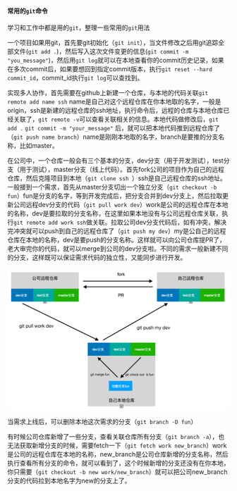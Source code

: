 
#### 常用的`git`命令

学习和工作中都是用的`git`，整理一些常用的`git`用法

一个项目如果用git，首先要git初始化（`git init`），当文件修改之后用git追踪全部文件(`git add .`)，然后写入这次文件变更的信息(`git commit -m "you_message"`)，然后用`git log`就可以在本地查看你的commit历史记录，如果在多次commit后，如果要想回到指定commit版本，执行`git reset --hard commit_id`，commit_id执行`git log`可以查找到。

实现多人协作，首先需要在github上新建一个仓库，与本地的代码关联`git remote add name ssh` name是自己对这个远程仓库在你本地取的名字，一般是origin，ssh是新建的远程仓库的ssh地址，执行命令后，远程的仓库与本地仓库已经关联了，`git remote -v`可以查看关联相关的信息。本地代码做修改后，`git add .` `git commit -m "your_message"` 后，就可以把本地代码推到远程仓库了（`git push name branch`）name是刚刚本地取的名字，branch是要推的分支名称，比如master。

在公司中，一个仓库一般会有三个基本的分支，dev分支（用于开发测试），test分支（用于测试），master分支（线上代码）。首先fork公司的项目作为自己的远程仓库，然后克隆项目到本地（`git clone ssh `）ssh是自己远程仓库的ssh地址。一般接到一个需求，首先从master分支切出一个独立分支（`git checkout -b fun`）fun是分支的名字，等到开发完成后，把分支合并到dev分支上，然后拉取更新公司远程dev分支的代码（`git pull work dev`）work是公司的远程仓库在本地的名称，dev是要拉取的分支名称，在这里如果本地没有与公司远程仓库关联，执行`git remote add work ssh`做关联。拉取公司dev分支代码后，如有冲突，解决完冲突就可以push到自己的远程仓库了（`git push my dev`）my是公自己的远程仓库在本地的名称，dev是要push的分支名称。这样就可以向公司仓库提PR了，老大审完你的代码，就可以merge到公司的dev分支啦。不同的需求一般新建不同的分支，这样既可以保证需求代码的独立性，又能同步进行开发。

![](./img/git.png)

当需求上线后，可以删除本地这次需求的分支（`git branch -D fun`）

有时候公司仓库新增了一些分支，查看关联仓库所有分支（`git branch -a`），也无法获取新增分支的时候，需要fetch一下（`git fetch work new_branch`）work是公司的远程仓库在本地的名称，new_branch是公司仓库新增的分支名称，然后执行查看所有分支的命令，就可以看到了，这个时候新增的分支还没有在你本地，你只需要（`git checkout -b new work/new_branch`）就可以把公司new_branch分支的代码拉到本地名字为new的分支上了。
